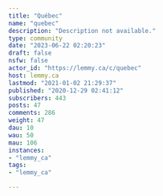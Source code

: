 ```yaml
---
title: "Québec" 
name: "quebec"
description: "Description not available."
type: community
date: "2023-06-22 02:20:23"
draft: false
nsfw: false
actor_id: "https://lemmy.ca/c/quebec"
host: lemmy.ca
lastmod: "2021-01-02 21:29:37"
published: "2020-12-29 02:41:12"
subscribers: 443
posts: 47
comments: 286
weight: 47
dau: 10
wau: 50
mau: 106
instances:
- "lemmy_ca"
tags: 
- "lemmy_ca"

---
```

